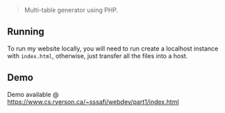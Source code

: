 > Multi-table generator using PHP.

## Running

To run my website locally, you will need to run create a localhost instance with `index.html`, otherwise, just transfer all the files into a host.

## Demo

Demo available @ https://www.cs.ryerson.ca/~sssafi/webdev/part1/index.html
